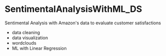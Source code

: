 # SentimentalAnalysisWithML_DS
Sentimental Analysis with Amazon's data to evaluate customer satisfactions

- data cleaning
- data visualization
- wordclouds
- ML with Linear Regression
